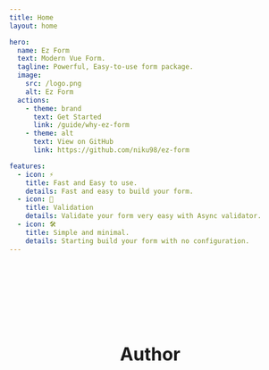 ```yaml
---
title: Home
layout: home

hero:
  name: Ez Form
  text: Modern Vue Form.
  tagline: Powerful, Easy-to-use form package.
  image:
    src: /logo.png
    alt: Ez Form
  actions:
    - theme: brand
      text: Get Started
      link: /guide/why-ez-form
    - theme: alt
      text: View on GitHub
      link: https://github.com/niku98/ez-form

features:
  - icon: ⚡️
    title: Fast and Easy to use.
    details: Fast and easy to build your form.
  - icon: 🖖
    title: Validation
    details: Validate your form very easy with Async validator.
  - icon: 🛠️
    title: Simple and minimal.
    details: Starting build your form with no configuration.
---
```


<script setup>
import { VPTeamMembers } from 'vitepress/theme'

const members = [
  {
    avatar: 'https://www.github.com/niku98.png',
    name: 'Niku',
    title: 'Creator',
    links: [
      { icon: 'github', link: 'https://github.com/niku98' },
    ]
  },
]
</script>
<style>
  h2.author-title {
    font-size: 2rem;
    margin: 2rem 0;
    margin-top: 10rem;
  }
</style>

<center>
<h2 class="author-title">
Author
</h2>
</center>

<VPTeamMembers size="small" :members="members" />
